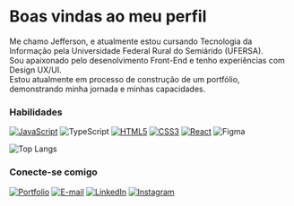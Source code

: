 # Boas vindas ao meu perfil

Me chamo Jefferson, e atualmente estou cursando Tecnologia da Informação pela Universidade Federal Rural do Semiárido (UFERSA).<br>
Sou apaixonado pelo desenolvimento Front-End e tenho experiências com Design UX/UI.<br> Estou atualmente em processo de construção de um portfólio, demonstrando minha jornada e minhas capacidades.

<h3 align="left">Habilidades</h3>

[![JavaScript](https://img.shields.io/badge/JavaScript-000?style=for-the-badge&logo=javascript&logoColor=1282A2)](https://www.javascript.com/)
![TypeScript](https://img.shields.io/badge/TypeScript-000?style=for-the-badge&logo=typescript&logoColor=1282A2)
[![HTML5](https://img.shields.io/badge/HTML5-000?style=for-the-badge&logo=html5&logoColor=1282A2)](https://developer.mozilla.org/en-US/docs/Web/HTML)
[![CSS3](https://img.shields.io/badge/CSS3-000?style=for-the-badge&logo=css3&logoColor=1282A2&color=000)](https://developer.mozilla.org/en-US/docs/Web/CSS)
[![React](https://img.shields.io/badge/React-000?style=for-the-badge&logo=react&logoColor=1282A2)](https://reactjs.org/)
![Figma](https://img.shields.io/badge/Figma-000?style=for-the-badge&logo=figma&logoColor=1282A2)


![Top Langs](https://github-readme-stats-git-masterrstaa-rickstaa.vercel.app/api/top-langs/?username=jefesilva1&layout=compact&bg_color=000&border_color=1282A2&title_color=1282A2&text_color=FFF)

<h3 align="left">Conecte-se comigo</h3>

[![Portfolio](https://img.shields.io/badge/Portfolio-000?style=for-the-badge&logo=todoist&logoColor=1282A2)](https://seulink.com)
[![E-mail](https://img.shields.io/badge/-Email-000?style=for-the-badge&logo=microsoft-outlook&logoColor=1282A2&color:FFF)](mailto:contato.jefesilva@outlook.com)
[![LinkedIn](https://img.shields.io/badge/-LinkedIn-000?style=for-the-badge&logo=linkedin&logoColor=1282A2&color:FFF)](https://www.linkedin.com/in/jefesilva/)
[![Instagram](https://img.shields.io/badge/-Instagram-000?style=for-the-badge&logo=instagram&logoColor=1282A2&color:FFF)](https://www.instagram.com/jefews/)
